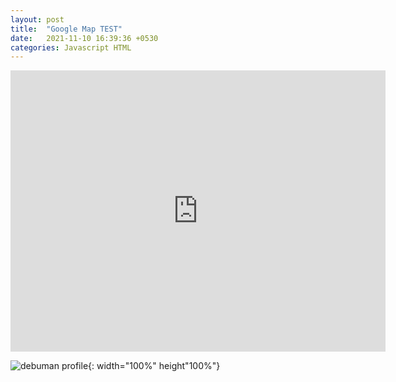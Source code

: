 ```yaml
---
layout: post
title:  "Google Map TEST"
date:   2021-11-10 16:39:36 +0530
categories: Javascript HTML
---
```


<iframe src="https://www.google.com/maps/embed?pb=!1m18!1m12!1m3!1d3163.452901909793!2d127.03525371533603!3d37.54439203315369!2m3!1f0!2f0!3f0!3m2!1i1024!2i768!4f13.1!3m3!1m2!1s0x357ca37d51f4f62b%3A0xdd9b9865be0f469a!2z7ISc7Jq47Iiy6rO17JuQ!5e0!3m2!1sko!2skr!4v1636529837078!5m2!1sko!2skr" width="600" height="450" style="border:0;" allowfullscreen="" loading="lazy"></iframe>

<br>

![debuman profile](https://www.meanwhile-in-japan.com/wp-content/uploads/2010/06/otaku1-1.jpg){: width="100%" height"100%"}
